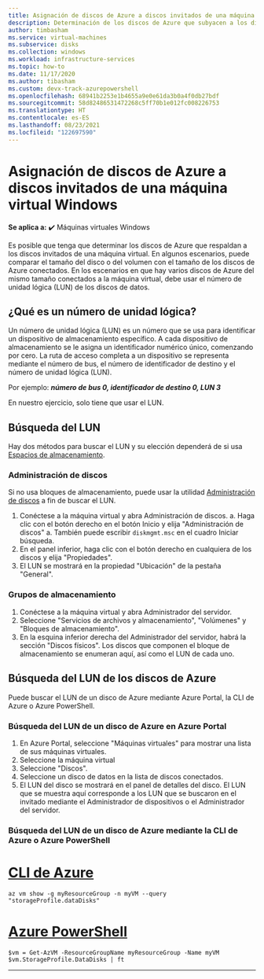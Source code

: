 ```yaml
---
title: Asignación de discos de Azure a discos invitados de una máquina virtual Windows
description: Determinación de los discos de Azure que subyacen a los discos invitados de una máquina virtual Windows.
author: timbasham
ms.service: virtual-machines
ms.subservice: disks
ms.collection: windows
ms.workload: infrastructure-services
ms.topic: how-to
ms.date: 11/17/2020
ms.author: tibasham
ms.custom: devx-track-azurepowershell
ms.openlocfilehash: 68941b2253e1b4655a9e0e61da3b0a4f0db27bdf
ms.sourcegitcommit: 58d82486531472268c5ff70b1e012fc008226753
ms.translationtype: HT
ms.contentlocale: es-ES
ms.lasthandoff: 08/23/2021
ms.locfileid: "122697590"
---
```

# <a name="how-to-map-azure-disks-to-windows-vm-guest-disks"></a>Asignación de discos de Azure a discos invitados de una máquina virtual Windows

**Se aplica a:** :heavy_check_mark: Máquinas virtuales Windows 


Es posible que tenga que determinar los discos de Azure que respaldan a los discos invitados de una máquina virtual. En algunos escenarios, puede comparar el tamaño del disco o del volumen con el tamaño de los discos de Azure conectados. En los escenarios en que hay varios discos de Azure del mismo tamaño conectados a la máquina virtual, debe usar el número de unidad lógica (LUN) de los discos de datos. 

## <a name="what-is-a-lun"></a>¿Qué es un número de unidad lógica?

Un número de unidad lógica (LUN) es un número que se usa para identificar un dispositivo de almacenamiento específico. A cada dispositivo de almacenamiento se le asigna un identificador numérico único, comenzando por cero. La ruta de acceso completa a un dispositivo se representa mediante el número de bus, el número de identificador de destino y el número de unidad lógica (LUN). 

Por ejemplo: ***número de bus 0, identificador de destino 0, LUN 3***

En nuestro ejercicio, solo tiene que usar el LUN.

## <a name="finding-the-lun"></a>Búsqueda del LUN

Hay dos métodos para buscar el LUN y su elección dependerá de si usa [Espacios de almacenamiento](/windows-server/storage/storage-spaces/overview).

### <a name="disk-management"></a>Administración de discos

Si no usa bloques de almacenamiento, puede usar la utilidad [Administración de discos](/windows-server/storage/disk-management/overview-of-disk-management) a fin de buscar el LUN.

1. Conéctese a la máquina virtual y abra Administración de discos. a. Haga clic con el botón derecho en el botón Inicio y elija "Administración de discos" a. También puede escribir `diskmgmt.msc` en el cuadro Iniciar búsqueda.
1. En el panel inferior, haga clic con el botón derecho en cualquiera de los discos y elija "Propiedades".
1. El LUN se mostrará en la propiedad "Ubicación" de la pestaña "General".

### <a name="storage-pools"></a>Grupos de almacenamiento

1. Conéctese a la máquina virtual y abra Administrador del servidor.
1. Seleccione "Servicios de archivos y almacenamiento", "Volúmenes" y "Bloques de almacenamiento".
1. En la esquina inferior derecha del Administrador del servidor, habrá la sección "Discos físicos". Los discos que componen el bloque de almacenamiento se enumeran aquí, así como el LUN de cada uno.

## <a name="finding-the-lun-for-the-azure-disks"></a>Búsqueda del LUN de los discos de Azure

Puede buscar el LUN de un disco de Azure mediante Azure Portal, la CLI de Azure o Azure PowerShell.

### <a name="finding-an-azure-disks-lun-in-the-azure-portal"></a>Búsqueda del LUN de un disco de Azure en Azure Portal

1. En Azure Portal, seleccione "Máquinas virtuales" para mostrar una lista de sus máquinas virtuales.
1. Seleccione la máquina virtual
1. Seleccione "Discos".
1. Seleccione un disco de datos en la lista de discos conectados.
1. El LUN del disco se mostrará en el panel de detalles del disco. El LUN que se muestra aquí corresponde a los LUN que se buscaron en el invitado mediante el Administrador de dispositivos o el Administrador del servidor.

### <a name="finding-an-azure-disks-lun-using-azure-cli-or-azure-powershell"></a>Búsqueda del LUN de un disco de Azure mediante la CLI de Azure o Azure PowerShell

# <a name="azure-cli"></a>[CLI de Azure](#tab/azure-cli)
```azurecli-interactive
az vm show -g myResourceGroup -n myVM --query "storageProfile.dataDisks"
```

# <a name="azure-powershell"></a>[Azure PowerShell](#tab/azure-powershell)
```azurepowershell-interactive
$vm = Get-AzVM -ResourceGroupName myResourceGroup -Name myVM
$vm.StorageProfile.DataDisks | ft
```
---

